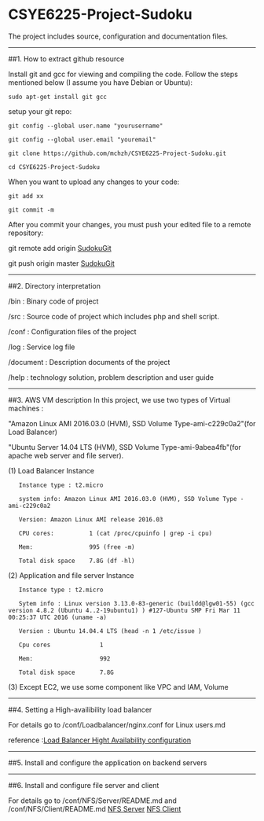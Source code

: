 #  CSYE6225-Project-Sudoku

The project includes source, configuration and documentation files.

-----
##1. How to extract github resource 

Install git and gcc for viewing and compiling the code. Follow the steps mentioned below (I assume you have Debian or Ubuntu):

```sudo apt-get install git gcc```

setup your git repo:

```git config --global user.name "yourusername"```

```git config --global user.email "youremail"```

```git clone https://github.com/mchzh/CSYE6225-Project-Sudoku.git```

```cd CSYE6225-Project-Sudoku```

When you want to upload any changes to your code:

```git add xx```

```git commit -m ```

After you commit your changes, you must push your edited file to a remote repository:

git remote add origin [SudokuGit](https://github.com/mchzh/CSYE6225-Project-Sudoku.git)

git push origin master [SudokuGit](https://github.com/mchzh/CSYE6225-Project-Sudoku.git)

-----
##2. Directory interpretation
   
   /bin : Binary code of project
   
   /src : Source code of project which includes php and shell script.
   
   /conf : Configuration files of the project
   
   /log :  Service log file 
   
   /document :  Description documents of the project
   
   /help :  technology solution, problem description and user guide

-----
##3. AWS VM description
   In this project, we use two types of Virtual machines : 
   
   "Amazon Linux AMI 2016.03.0 (HVM), SSD Volume Type-ami-c229c0a2"(for Load Balancer) 
   
   "Ubuntu Server 14.04 LTS (HVM), SSD Volume Type-ami-9abea4fb"(for apache web server and file server).
   
   
   (1) Load Balancer Instance
       
       Instance type : t2.micro
       
       system info: Amazon Linux AMI 2016.03.0 (HVM), SSD Volume Type - ami-c229c0a2
       
       Version: Amazon Linux AMI release 2016.03
       
       CPU cores:          1 (cat /proc/cpuinfo | grep -i cpu)
       
       Mem:                995 (free -m) 
       
       Total disk space    7.8G (df -hl)
        
   (2) Application and file server Instance
       
       Instance type : t2.micro
       
       Sytem info : Linux version 3.13.0-83-generic (buildd@lgw01-55) (gcc version 4.8.2 (Ubuntu 4..2-19ubuntu1) ) #127-Ubuntu SMP Fri Mar 11 00:25:37 UTC 2016 (uname -a)
       
       Version : Ubuntu 14.04.4 LTS (head -n 1 /etc/issue )
       
       Cpu cores              1 
       
       Mem:                   992
       
       Total disk space       7.8G

   (3) Except EC2, we use some component like VPC and IAM, Volume

-----
##4. Setting a High-availibility load balancer

   For details go to /conf/Loadbalancer/nginx.conf for Linux users.md
   
   reference :[Load Balancer Hight Availability configuration](https://aws.amazon.com/articles/2127188135977316)

   
-----
##5. Install and configure the application on backend servers
 
-----  
##6. Install and configure file server and client

   For details go to /conf/NFS/Server/README.md and /conf/NFS/Client/README.md
   [NFS Server](https://github.com/mchzh/CSYE6225-Project-Sudoku/blob/master/conf/NFS/Server/README.md)
   [NFS Client](https://github.com/mchzh/CSYE6225-Project-Sudoku/blob/master/conf/NFS/Client/README.md)


